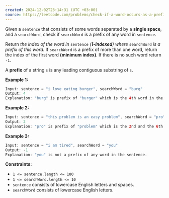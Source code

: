```yaml
---
created: 2024-12-02T23:14:31 (UTC +03:00)
source: https://leetcode.com/problems/check-if-a-word-occurs-as-a-prefix-of-any-word-in-a-sentence/description/?envType=daily-question&envId=2024-12-02
---
```

Given a `sentence` that consists of some words separated by a **single space**, and a `searchWord`, check if `searchWord` is a prefix of any word in `sentence`.

Return _the index of the word in_ `sentence` _(**1-indexed**) where_ `searchWord` _is a prefix of this word_. If `searchWord` is a prefix of more than one word, return the index of the first word **(minimum index)**. If there is no such word return `-1`.

A **prefix** of a string `s` is any leading contiguous substring of `s`.


**Example 1:**

``` Java
Input: sentence = "i love eating burger", searchWord = "burg"
Output: 4
Explanation: "burg" is prefix of "burger" which is the 4th word in the sentence.
```


**Example 2:**

``` Java
Input: sentence = "this problem is an easy problem", searchWord = "pro"
Output: 2
Explanation: "pro" is prefix of "problem" which is the 2nd and the 6th word in the sentence, but we return 2 as it's the minimal index.
```


**Example 3:**

``` Java
Input: sentence = "i am tired", searchWord = "you"
Output: -1
Explanation: "you" is not a prefix of any word in the sentence.
```


**Constraints:**

-   `1 <= sentence.length <= 100`
-   `1 <= searchWord.length <= 10`
-   `sentence` consists of lowercase English letters and spaces.
-   `searchWord` consists of lowercase English letters.
